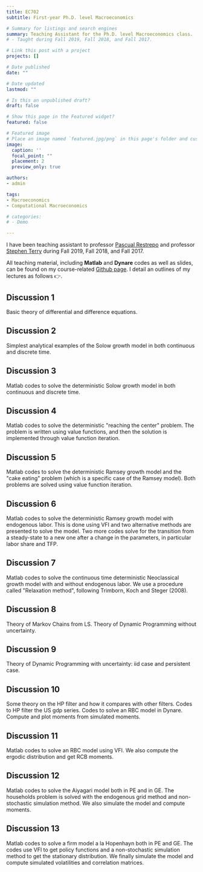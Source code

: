 ```yaml
---
title: EC702
subtitle: First-year Ph.D. level Macroeconomics

# Summary for listings and search engines
summary: Teaching Assistant for the Ph.D. level Macroeconomics class.
# - Taught during Fall 2019, Fall 2018, and Fall 2017.

# Link this post with a project
projects: []

# Date published
date: ""

# Date updated
lastmod: ""

# Is this an unpublished draft?
draft: false

# Show this page in the Featured widget?
featured: false

# Featured image
# Place an image named `featured.jpg/png` in this page's folder and customize its options here.
image:
  caption: ''
  focal_point: ""
  placement: 2
  preview_only: true

authors:
- admin

tags:
- Macroeconomics
- Computational Macroeconomics

# categories:
# - Demo

---
```


I have been teaching assistant to professor [Pascual Restrepo](http://pascual.scripts.mit.edu/) and professor [Stephen Terry](https://sites.google.com/site/stephenjamesterry/) during Fall 2019, Fall 2018, and Fall 2017.

All teaching material, including **Matlab** and **Dynare** codes as well as slides, can be found on my course-related [Github page](https://github.com/stpica/EC702-Fall-TA). I detail an outlines of my lectures as follows 👉.

## Discussion 1

Basic theory of differential and difference equations.

## Discussion 2

Simplest analytical examples of the Solow growth model in both continuous and discrete time.

## Discussion 3

Matlab codes to solve the deterministic Solow growth model in both continuous and discrete time.

## Discussion 4

Matlab codes to solve the deterministic "reaching the center" problem. The problem is written using value functions, and then the solution is implemented through value function iteration.

## Discussion 5

Matlab codes to solve the deterministic Ramsey growth model and the "cake eating" problem (which is a specific case of the Ramsey model). Both problems are solved using value function iteration.

## Discussion 6

Matlab codes to solve the deterministic Ramsey growth model with endogenous labor. This is done using VFI and two alternative methods are presented to solve the model. Two more codes solve for the transition from a steady-state to a new one after a change in the parameters, in particular labor share and TFP.

## Discussion 7

Matlab codes to solve the continuous time deterministic Neoclassical growth model with and without endogenous labor. We use a procedure called "Relaxation method", following Trimborn, Koch and Steger (2008).

## Discussion 8

Theory of Markov Chains from LS. Theory of Dynamic Programming without uncertainty.

## Discussion 9

Theory of Dynamic Programming with uncertainty: iid case and persistent case.

## Discussion 10

Some theory on the HP filter and how it compares with other filters. Codes to HP filter the US gdp series. Codes to solve an RBC model in Dynare. Compute and plot moments from simulated moments.

## Discussion 11

Matlab codes to solve an RBC model using VFI. We also compute the ergodic distribution and get RCB moments.

## Discussion 12

Matlab codes to solve the Aiyagari model both in PE and in GE. The households problem is solved with the endogenous grid method and non-stochastic simulation method. We also simulate the model and compute moments.

## Discussion 13

Matlab codes to solve a firm model a la Hopenhayn both in PE and GE. The codes use VFI to get policy functions and a non-stochastic simulation method to get the stationary distribution. We finally simulate the model and compute simulated volatilities and correlation matrices.
